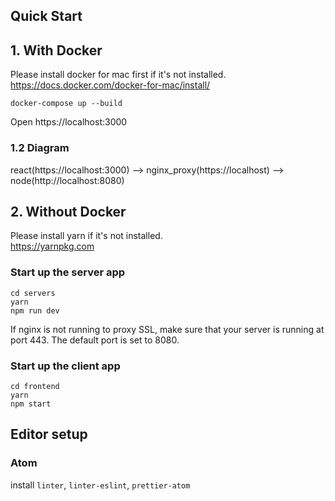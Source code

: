 ## Quick Start

## 1. With Docker

Please install docker for mac first if it's not installed.  
https://docs.docker.com/docker-for-mac/install/

```shell
docker-compose up --build
```

Open https://localhost:3000

### 1.2 Diagram

react(https://localhost:3000) --> nginx_proxy(https://localhost) --> node(http://localhost:8080)

## 2. Without Docker

Please install yarn if it's not installed.  
https://yarnpkg.com

### Start up the server app

```shell
cd servers
yarn
npm run dev
```

If nginx is not running to proxy SSL, make sure that your server is running at port 443. The default port is set to 8080.

### Start up the client app

```shell
cd frontend
yarn
npm start
```

## Editor setup

### Atom

install `linter`, `linter-eslint`, `prettier-atom`

